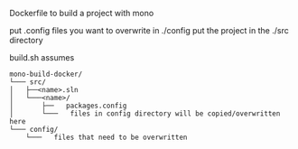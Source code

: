 Dockerfile to build a project with mono

put .config files you want to overwrite in ./config
put the project in the ./src directory

build.sh assumes

```
mono-build-docker/
└─── src/
│	├──<name>.sln    
│	└───<name>/
│		├──   packages.config
│		└───   files in config directory will be copied/overwritten here
└─── config/
	└───   files that need to be overwritten
```
